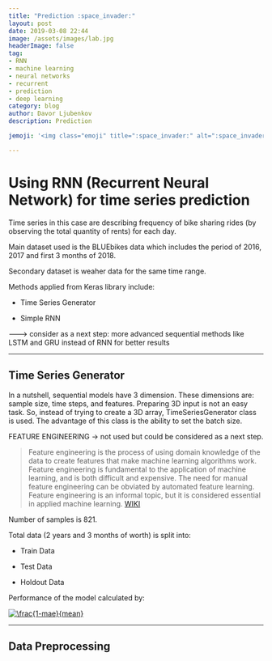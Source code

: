 ```yaml
---
title: "Prediction :space_invader:"
layout: post
date: 2019-03-08 22:44
image: /assets/images/lab.jpg
headerImage: false
tag:
- RNN
- machine learning
- neural networks
- recurrent
- prediction
- deep learning
category: blog
author: Davor Ljubenkov
description: Prediction

jemoji: '<img class="emoji" title=":space_invader:" alt=":space_invader:" src="https://assets.github.com/images/icons/emoji/unicode/1f47e.png" height="20" width="20" align="absmiddle">'

---
```


# Using RNN (Recurrent Neural Network) for time series prediction

 Time series in this case are describing frequency of bike sharing rides (by observing the total quantity of rents) for each day.
 
 Main dataset used is the BLUEbikes data which includes the period of 2016, 2017 and first 3 months of 2018.
 
 Secondary dataset is weaher data for the same time range.
 
 Methods applied from Keras library include:
 
 - Time Series Generator
 
 - Simple RNN
 
 ---> consider as a next step: more advanced sequential methods like LSTM and GRU instead of RNN for better results
 
 ---
 
## Time Series Generator
 
In a nutshell, sequential models have 3 dimension. These dimensions are: sample size, time steps, and features. Preparing 3D input is not an easy task. So, instead of trying to create a 3D array, TimeSeriesGenerator class is used. The advantage of this class is the ability to set the batch size.

FEATURE ENGINEERING -> not used but could be considered as a next step.

>  Feature engineering is the process of using domain knowledge of the data to create features that make machine learning algorithms work. Feature engineering is fundamental to the application of machine learning, and is both difficult and expensive. The need for manual feature engineering can be obviated by automated feature learning. Feature engineering is an informal topic, but it is considered essential in applied machine learning. [WIKI](https://en.wikipedia.org/wiki/Feature_engineering)

Number of samples is 821.

Total data (2 years and 3 months of worth) is split into:

- Train Data

- Test Data

- Holdout Data

Performance of the model calculated by: 

<a href="https://www.codecogs.com/eqnedit.php?latex=\frac{1-mae}{mean}" target="_blank"><img src="https://latex.codecogs.com/gif.latex?\frac{1-mae}{mean}" title="\frac{1-mae}{mean}" /></a>

---

## Data Preprocessing
